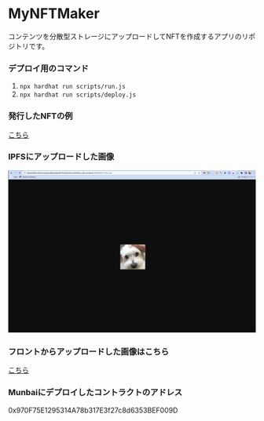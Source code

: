 # MyNFTMaker
コンテンツを分散型ストレージにアップロードしてNFTを作成するアプリのリポジトリです。

### デプロイ用のコマンド
 1. `npx hardhat run scripts/run.js`
 2. `npx hardhat run scripts/deploy.js`

### 発行したNFTの例
 <a href="https://testnets.opensea.io/assets/mumbai/0x5e86a9f80e4dec74573fe75f62090cb28a1b5760/1">こちら</a>

### IPFSにアップロードした画像
 <img src="./assets/ipfs.png">

### フロントからアップロードした画像はこちら
 <a href="https://testnets.opensea.io/assets/mumbai/0x970f75e1295314a78b317e3f27c8d6353bef009d/0">こちら</a>

### Munbaiにデプロイしたコントラクトのアドレス
  0x970F75E1295314A78b317E3f27c8d6353BEF009D

